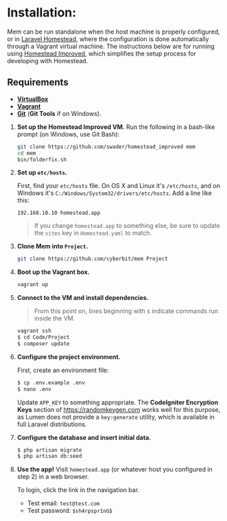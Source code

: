 # Installation:

Mem can be run standalone when the host machine is properly configured, or in [Laravel Homestead](https://laravel.com/docs/5.4/homestead), where the configuration is done automatically through a Vagrant virtual machine. The instructions below are for running using [Homestead Improved](https://www.sitepoint.com/quick-tip-get-homestead-vagrant-vm-running/), which simplifies the setup process for developing with Homestead.

## Requirements
 - [**VirtualBox**](http://virtualbox.org/)
 - [**Vagrant**](https://www.vagrantup.com/)
 - [**Git**](https://git-scm.com/downloads) (**Git Tools** if on Windows).

1. **Set up the Homestead Improved VM.** Run the following in a bash-like prompt (on Windows, use Git Bash):
   ```bash
   git clone https://github.com/swader/homestead_improved mem
   cd mem
   bin/folderfix.sh
   ```
2. **Set up `etc/hosts`.**

   First, find your `etc/hosts` file. On OS X and Linux it's `/etc/hosts`, and on Windows it's `C:/Windows/System32/drivers/etc/hosts`. Add a line like this:
   
   ```
   192.168.10.10 homestead.app
   ```
   
   > If you change `homestead.app` to something else, be sure to update the `sites` key in `Homestead.yaml` to match.
3. **Clone Mem into `Project`.**
   ```bash
   git clone https://github.com/cyberbit/mem Project
   ```
4. **Boot up the Vagrant box.**
   ```bash
   vagrant up
   ```
5. **Connect to the VM and install dependencies.**
   
   > From this point on, lines beginning with `$` indicate commands run inside the VM.
   
   ```bash
   vagrant ssh
   $ cd Code/Project
   $ composer update
   ```
6. **Configure the project environment.**

   First, create an environment file:
   
   ```bash
   $ cp .env.example .env
   $ nano .env
   ```
   
   Update `APP_KEY` to something appropriate. The **CodeIgniter Encryption Keys** section of https://randomkeygen.com works well for this purpose, as Lumen does not provide a `key:generate` utility, which is available in full Laravel distributions.
7. **Configure the database and insert initial data.**
   ```bash
   $ php artisan migrate
   $ php artisan db:seed
   ```
8. **Use the app!** Visit `homestead.app` (or whatever host you configured in step 2) in a web browser.
   
   To login, click the link in the navigation bar.
   
    - Test email: `test@test.com`
    - Test password: `$sh4rpspr1nG$`